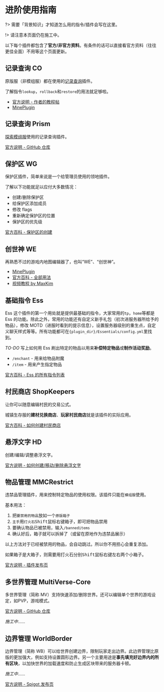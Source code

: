 # 进阶使用指南

?> 需要「背景知识」才知道怎么用的指令/插件会写在这里。

!> 请注意本页面仍在施工中。

以下每个插件都包含了**官方/非官方资料**。有条件的话可以直接看官方资料（往往更佳全面）不用等这个页面更新。

## 记录查询 CO

原版服（非模组服）都在使用的[记录查询](/plugins/logblock.md)插件。

了解指令`lookup`，`rollback`和`restore`的用法就足够啦。

- [官方说明 - 作者的教程帖](http://minerealm.com/community/viewtopic.php?f=32&t=6781)
- [MinePlugin](http://mineplugin.org/CoreProtect)

## 记录查询 Prism

[探索模组服](/mod)使用的记录查询插件。

[官方说明 - GitHub 仓库](https://github.com/prism/Prism)

## 保护区 WG

保护区插件，简单来说是一个给管理员使用的领地插件。

了解以下功能就足以应付大多数情况：

- 创建/删除保护区
- 给保护区添加成员
- 修改 flags
- 重新确定保护区的位置
- 保护区的优先级

[官方百科 - 保护区的创建](https://worldguard.enginehub.org/en/latest/regions/)

## 创世神 WE

再熟悉不过的游戏内地图编辑器了，也叫“WE”、“创世神”。

- [MinePlugin](http://mineplugin.org/WorldEdit)
- [官方百科 - 全部用法](https://worldedit.enginehub.org/en/latest/usage/)
- [视频教程 by MaxKim](https://www.bilibili.com/video/av1379382/)

## 基础指令 Ess

Ess 这个插件的第一个用处就是提供最基础的指令，大家常用的`tp`，`home`等都是 Ess 的功能。除此之外，常用的功能还有自定义新手礼包（初次进服务器所给予的物品），修改 MOTD（进服时看到的提示信息），设置服务器级别的重生点，自定义聊天样式等等。所有功能都可在`{plugin_dir}/Essentials/config.yml`里找到。

*TO-DO* 写上如何用 Ess 刷出特定的物品以用来**补偿特定物品**或**制作活动奖励**。

- `/enchant` - 用来给物品附魔
- `/item` - 用来产生指定物品

[官方百科 - Ess 的所有指令列表](https://essinfo.xeya.me/commands.html)

## 村民商店 ShopKeepers

让你可以随意编辑村民的交易公式。

城镇生存服的**建材兑换商店**、**玩家村民商店**就是该插件的实际应用。

[官方百科 - 如何创建村民商店](https://github.com/Shopkeepers/Shopkeepers-Wiki/wiki/Creating-Shops)

## 悬浮文字 HD

创建/编辑/调整悬浮文字。

[官方说明 - 如何创建/移动/删除悬浮文字](https://filoghost.me/docs/holographic-displays/basics)

## 物品管理 MMCRestrict

违禁品管理插件，用来控制特定物品的使用权限。该插件只能在`模组服`使用。

基本用法：

1. 把`要禁用的物品`放如一个`原版箱子`
2. `主手`用`打火石`<kbd>Shift</kbd><kbd>鼠标右键</kbd>箱子，即可把物品禁用
3. 要确认物品已被禁用，输入`/banneditems`
4. 确认好后，箱子就可以拆掉了（或留在原地作为违禁品展示）

以上方法对于已经被禁用的物品，会自动跳过。所以你不用担心会重复添加。

如果箱子是大箱子，则需要用打火石分别<kbd>Shift</kbd><kbd>鼠标右键</kbd>左右两个小箱子。

[官方说明 - 插件发布页](https://ore.spongepowered.org/leelawd93/MMCRestrict)

## 多世界管理 MultiVerse-Core

多世界管理（简称 MV）支持快速添加/删除世界。还可以编辑单个世界的游戏设定，如PVP，游戏模式。

[官方说明 - GitHub 仓库](https://github.com/Multiverse/Multiverse-Core/wiki)

*施工中……*

## 边界管理 WorldBorder

边界管理（简称 WB）可以给世界创建边界，限制玩家走出边界。此边界管理比原版的更加强大，例如支持设置圆形边界。另一个主要用途是**事先填充好边界内的所有区块**，以加快世界的加载速度和防止生成区块带来的服务器卡顿。

*施工中……*

[官方说明 - Spigot 发布页](https://www.spigotmc.org/resources/worldborder.60905/)